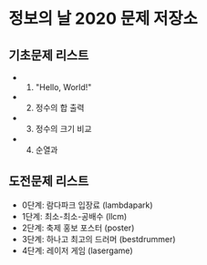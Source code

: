 # 정보의 날 2020 문제 저장소

## 기초문제 리스트

- 1. "Hello, World!"
- 2. 정수의 합 출력
- 3. 정수의 크기 비교
- 4. 순열과 

## 도전문제 리스트

- 0단계: 람다파크 입장료 (lambdapark)
- 1단계: 최소-최소-공배수 (llcm)
- 2단계: 축제 홍보 포스터 (poster)
- 3단계: 하나고 최고의 드러머 (bestdrummer)
- 4단계: 레이저 게임 (lasergame)
